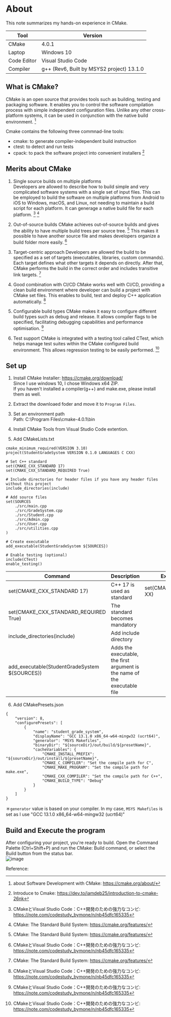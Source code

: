 # About 
This note summarizes my hands-on experience in CMake. 

| Tool | Version |
|--------|----------------------|
| CMake      | 4.0.1               |
| Laptop      | Windows 10          |
| Code Editor  | Visual Studio Code |
| Compiler  | g++ (Rev6, Built by MSYS2 project) 13.1.0 | 


## What is CMake?
CMake is an open source that provides tools such as building, testing and packaging software. It enables you to control the software compilation process with simple independent configuration files. Unlike any other cross-platform systems, it can be used in conjunction with the native build environment. [^1]

Cmake contains the following three commnad-line tools: 
- cmake: to generate compiler-independent build instruction
- ctest: to detect and run tests
- cpack: to pack the software project into convenient installers
[^3]

## Merits about CMake
1. Single source builds on multiple platforms  
Developers are allowed to describe how to build simple and very complicated software systems with a single set of input files. This can be employed to build the software on multiple platforms from Android to iOS to Windows, macOS, and Linux, not needing to maintain a build script for each platform. It can generage a native build file for each platform. [^4] [^5]

2. Out-of-source builds
CMake achieves out-of-source builds and gives the ability to have multiple build trees per source tree. [^5] This makes it possible to have another source file and makes developers organize a build folder more easily. [^4]

3. Target-centric approach
Developers are allowed the build to be specified as a set of targets (executables, libraries, custom commands). Each target defines what other targets it depends on directly. After that, CMake performs the build in the correct order and includes transitive link targets. [^5]

4. Good combination with CI/CD
CMake works well with CI/CD, providing a clean build environment where developer can build a project with CMake set files. This enables to build, test and deploy C++ application automatically. [^4]

5. Configurable build types
CMake makes it easy to configure different build types such as debug and release. It allows compiler flags to be specified, facilitating debugging capabilities and performance optimisation. [^4]

6. Test support
CMake is integrated with a testing tool called CTest, which helps manage test suites within the CMake configured build environment. This allows regression testing to be easily performed. [^4]

## Set up
1. Install CMake
Installer: https://cmake.org/download/  
Since I use windows 10, I chose Windows x64 ZIP.  
If you haven't installed a compiler(g++) and make.exe, please install them as well.

2. Extract the downloaed foder and move it to `Program Files`.

3. Set an environment path   
Path: C:\Program Files\cmake-4.0.1\bin

4. Install CMake Tools from Visual Studio Code extention.  

5. Add CMakeLists.txt
```
cmake_minimum_required(VERSION 3.10)
project(StudentGradeSystem VERSION 0.1.0 LANGUAGES C CXX)

# Set C++ standard
set(CMAKE_CXX_STANDARD 17)
set(CMAKE_CXX_STANDARD_REQUIRED True)

# Include directories for header files if you have any header files without this project
include_directories(include)

# Add source files
set(SOURCES
    ./src/main.cpp
    ./src/GradeSystem.cpp
    ./src/Student.cpp
    ./src/Admin.cpp
    ./src/User.cpp
    ./src/utilities.cpp
)

# Create executable
add_executable(StudentGradeSystem ${SOURCES})

# Enable testing (optional)
include(CTest)
enable_testing()

```

| Command | Description | Example usage |
|--------|----------------------| ----- |
| set(CMAKE_CXX_STANDARD 17)      | C++ 17 is used as standard              | set(CMAKE_CXX_STANDARD XX) |
| set(CMAKE_CXX_STANDARD_REQUIRED True)      | The standard becomes mandatory      | |
| include_directories(include)      | Add include directory              | |
| add_executable(StudentGradeSystem ${SOURCES})      | Adds the executable, the first argument is the name of the executable file    | |


6. Add CMakePresets.json
```
{
    "version": 8,
    "configurePresets": [
        {
            "name": "student_grade_system",
            "displayName": "GCC 13.1.0 x86_64-w64-mingw32 (ucrt64)",
            "generator": "MSYS Makefiles",
            "binaryDir": "${sourceDir}/out/build/${presetName}",
            "cacheVariables": {
                "CMAKE_INSTALL_PREFIX": "${sourceDir}/out/install/${presetName}",
                "CMAKE_C_COMPILER": "Set the compile path for C",
                "CMAKE_MAKE_PROGRAM": "Set the compile path for make.exe",
                "CMAKE_CXX_COMPILER": "Set the compile path for C++",
                "CMAKE_BUILD_TYPE": "Debug"
            }
        }
    ]
}
```

＊`generator` value is based on your compiler. In my case, `MSYS Makefiles` is set as I use "GCC 13.1.0 x86_64-w64-mingw32 (ucrt64)"


## Build and Execute the program
After configuring your project, you're ready to build. Open the Command Palette (Ctrl+Shift+P) and run the CMake: Build command, or select the Build button from the status bar.  
![image](https://github.com/user-attachments/assets/0702c9f4-a852-4d69-8d3e-1ee793745793)  



Reference:  
[^1]: about Software Development with CMake: https://cmake.org/about/  
[^2]: Why CMake?: https://cmake.org/cmake/help/book/mastering-cmake/chapter/Why%20CMake.html  
[^3]: Introduce to Cmake: https://dev.to/iamdeb25/introduction-to-cmake-26nk  
[^4]: CMakeとVisual Studio Code：C++開発のための強力なコンビ: https://note.com/codestudy_bymone/n/nb45dfc165335  
[^5]: CMake: The Standard Build System: https://cmake.org/features/  

